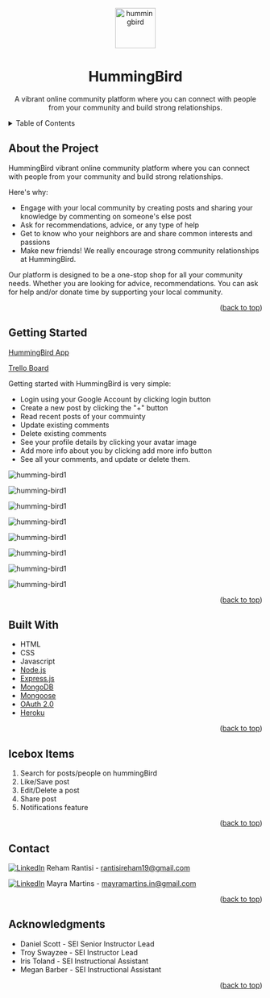 <!-- <div id="top"></div> -->

<!-- PROJECT LOGO -->
<br />
<div align="center">
    <img src="/public/imgs/logo.png" alt="hummingbird" width="80" height="80">
  </a>

  <h1 align="center">HummingBird</h1>

  <p align="center">
    A vibrant online community platform where you can connect with people from your community and build strong relationships.
    <br>
  </p>
</div>

<!-- TABLE OF CONTENTS -->
<details>
  <summary>Table of Contents</summary>
  <ol>
    <li><a href="#about-the-project">About The Project</a>
    <li><a href="#getting-started">Getting Started</a></li>
    <li><a href="#built-with">Built With</a></li>
    <li><a href="#icebox">Ice Box</a></li>
    <li><a href="#contact">Contact</a></li>
    <li><a href="#acknowledgments">Acknowledgments</a></li>
  </ol>
</details>

<!-- CONTENT -->

## About the Project

HummingBird vibrant online community platform where you can connect with people from your community and build strong relationships.

Here's why:

- Engage with your local community by creating posts and sharing your knowledge by commenting on someone's else post
- Ask for recommendations, advice, or any type of help
- Get to know who your neighbors are and share common interests and passions
- Make new friends! We really encourage strong community relationships at HummingBird.

Our platform is designed to be a one-stop shop for all your community needs. Whether you are looking for advice, recommendations. You can ask for help and/or donate time by supporting your local community.

<p align="right">(<a href="#top">back to top</a>)</p>

## Getting Started

[HummingBird App](https://hummingbird.herokuapp.com/)

[Trello Board](https://trello.com/b/BzHNKAK2/sei-project-2-hummingbird)

Getting started with HummingBird is very simple:

- Login using your Google Account by clicking login button
- Create a new post by clicking the "+" button
- Read recent posts of your commuinty
- Update existing comments
- Delete existing comments
- See your profile details by clicking your avatar image
- Add more info about you by clicking add more info button
- See all your comments, and update or delete them.

![humming-bird1](/public/imgs/hb1.jpeg)

![humming-bird1](/public/imgs/hb2.jpeg)

![humming-bird1](/public/imgs/hb3.jpeg)

![humming-bird1](/public/imgs/hb4.jpeg)

![humming-bird1](/public/imgs/hb5.jpeg)

![humming-bird1](/public/imgs/hb6.png)

![humming-bird1](/public/imgs/hb7.png)

![humming-bird1](/public/imgs/erd.png)

<p align="right">(<a href="#top">back to top</a>)</p>

## Built With

- HTML
- CSS
- Javascript
- [Node.js](https://nodejs.org/)
- [Express.js](https://expressjs.com/)
- [MongoDB](https://mongodb.com/)
- [Mongoose](https://mongoosejs.com/)
- [OAuth 2.0](https://console.cloud.google.com/apis/dashboard)
- [Heroku](https://www.heroku.com/)
<p align="right">(<a href="#top">back to top</a>)</p>

## Icebox Items

1. Search for posts/people on hummingBird
2. Like/Save post
3. Edit/Delete a post
4. Share post
5. Notifications feature

<p align="right">(<a href="#top">back to top</a>)</p>

## Contact

[![LinkedIn](https://img.shields.io/badge/-LinkedIn-blue?style=flat-square&logo=Linkedin&logoColor=white&link=https://www.linkedin.com/in/rehamrantisi/)](https://www.linkedin.com/in/rehamrantisi/) Reham Rantisi - rantisireham19@gmail.com

[![LinkedIn](https://img.shields.io/badge/-LinkedIn-blue?style=flat-square&logo=Linkedin&logoColor=white&link=https://www.linkedin.com/in/mayra-martins-8a4b89195/)](https://www.linkedin.com/in/mayra-martins-8a4b89195/) Mayra Martins - mayramartins.in@gmail.com

<p align="right">(<a href="#top">back to top</a>)</p>

## Acknowledgments

- Daniel Scott - SEI Senior Instructor Lead
- Troy Swayzee - SEI Instructor Lead
- Iris Toland - SEI Instructional Assistant
- Megan Barber - SEI Instructional Assistant
<p align="right">(<a href="#top">back to top</a>)</p>

